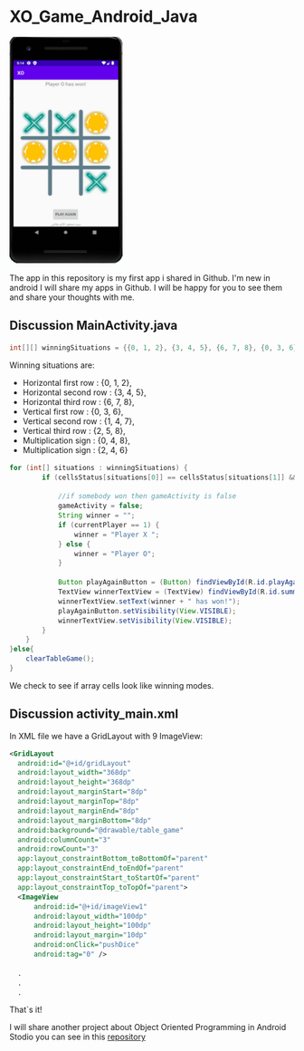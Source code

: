 # XO_Game_Android_Java
<img width="200" height="400" src="XO_Game.jpg" alt="XO Game" />

The app in this repository is my first app i shared in Github. I'm new in android I will share my apps in Github.
I will be happy for you to see them and share your thoughts with me.

## Discussion MainActivity.java

```java
int[][] winningSituations = {{0, 1, 2}, {3, 4, 5}, {6, 7, 8}, {0, 3, 6}, {1, 4, 7}, {2, 5, 8}, {0, 4, 8}, {2, 4, 6}};
```
Winning situations are:

* Horizontal first row : {0, 1, 2},
* Horizontal second row : {3, 4, 5},
* Horizontal third row : {6, 7, 8},
* Vertical first row : {0, 3, 6},
* Vertical second row : {1, 4, 7},
* Vertical third row : {2, 5, 8},
* Multiplication sign : {0, 4, 8},
* Multiplication sign : {2, 4, 6}

```java
for (int[] situations : winningSituations) {
        if (cellsStatus[situations[0]] == cellsStatus[situations[1]] && cellsStatus[situations[1]] == cellsStatus[situations[2]] && cellsStatus[situations[0]] != 0) {

            //if somebody won then gameActivity is false
            gameActivity = false;
            String winner = "";
            if (currentPlayer == 1) {
                winner = "Player X ";
            } else {
                winner = "Player O";
            }

            Button playAgainButton = (Button) findViewById(R.id.playAgainButton);
            TextView winnerTextView = (TextView) findViewById(R.id.summaryTextView);
            winnerTextView.setText(winner + " has won!");
            playAgainButton.setVisibility(View.VISIBLE);
            winnerTextView.setVisibility(View.VISIBLE);
        }
    }
}else{
    clearTableGame();
}
```
We check to see if array cells look like winning modes.

## Discussion activity_main.xml
In XML file we have a GridLayout with 9 ImageView:

```xml
<GridLayout
  android:id="@+id/gridLayout"
  android:layout_width="368dp"
  android:layout_height="368dp"
  android:layout_marginStart="8dp"
  android:layout_marginTop="8dp"
  android:layout_marginEnd="8dp"
  android:layout_marginBottom="8dp"
  android:background="@drawable/table_game"
  android:columnCount="3"
  android:rowCount="3"
  app:layout_constraintBottom_toBottomOf="parent"
  app:layout_constraintEnd_toEndOf="parent"
  app:layout_constraintStart_toStartOf="parent"
  app:layout_constraintTop_toTopOf="parent">
  <ImageView
      android:id="@+id/imageView1"
      android:layout_width="100dp"
      android:layout_height="100dp"
      android:layout_margin="10dp"
      android:onClick="pushDice"
      android:tag="0" />
  
  .
  .
  .
  ```
That`s it!

I will share another project about Object Oriented Programming in Android Stodio you can see in this [repository](https://github.com/mahmood-ghaem/AndroidStudio_OOP)
